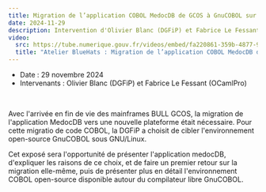 ```yaml
---
title: Migration de l’application COBOL MedocDB de GCOS à GnuCOBOL sur GNU/Linux
date: 2024-11-29
description: Intervention d'Olivier Blanc (DGFiP) et Fabrice Le Fessant (OCamlPro)
video:
  src: https://tube.numerique.gouv.fr/videos/embed/fa220861-359b-4877-9ca7-4f2557bf2e1d
  title: "Atelier BlueHats : Migration de l’application COBOL MedocDB de GCOS à GnuCOBOL sur GNU/Linux"
---
```


- Date : 29 novembre 2024
- Intervenants : Olivier Blanc (DGFiP) et Fabrice Le Fessant (OCamlPro)

<br/>

Avec l'arrivée en fin de vie des mainframes BULL GCOS, la migration de l'application MedocDB vers une nouvelle plateforme était nécessaire. Pour cette migratio de code COBOL, la DGFiP a choisit de cibler l'environnement open-source GnuCOBOL sous GNU/Linux.

Cet exposé sera l'opportunité de présenter l'application medocDB, d'expliquer les raisons de ce choix, et de faire un premier retour sur la migration elle-même, puis de présenter plus en détail l'environnement COBOL open-source disponible autour du compilateur libre GnuCOBOL.
